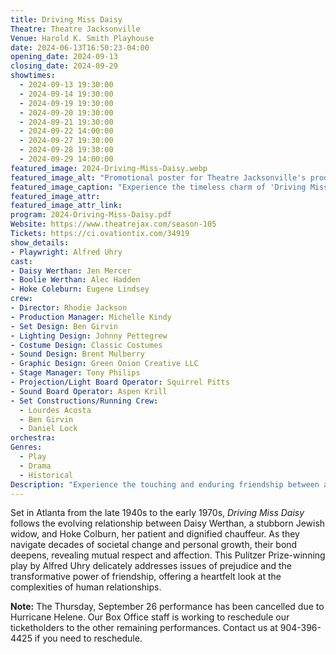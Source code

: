 ```yaml
---
title: Driving Miss Daisy
Theatre: Theatre Jacksonville
Venue: Harold K. Smith Playhouse
date: 2024-06-13T16:50:23-04:00
opening_date: 2024-09-13
closing_date: 2024-09-29
showtimes:
  - 2024-09-13 19:30:00
  - 2024-09-14 19:30:00
  - 2024-09-19 19:30:00
  - 2024-09-20 19:30:00
  - 2024-09-21 19:30:00
  - 2024-09-22 14:00:00
  - 2024-09-27 19:30:00
  - 2024-09-28 19:30:00
  - 2024-09-29 14:00:00
featured_image: 2024-Driving-Miss-Daisy.webp
featured_image_alt: "Promotional poster for Theatre Jacksonville's production of 'Driving Miss Daisy' by Alfred Uhry, featuring a vintage black car parked under a sunlit, tree-lined road. The title is elegantly scripted across the top. The image sets a serene and classic tone for the play, reflecting its historical and emotional depth, running from September 13-29, 2024."
featured_image_caption: "Experience the timeless charm of 'Driving Miss Daisy' at Theatre Jacksonville, running from September 13-29, 2024. Don’t miss this poignant story brought to life on stage!"
featured_image_attr: 
featured_image_attr_link: 
program: 2024-Driving-Miss-Daisy.pdf
Website: https://www.theatrejax.com/season-105
Tickets: https://ci.ovationtix.com/34919
show_details: 
- Playwright: Alfred Uhry
cast:
- Daisy Werthan: Jen Mercer
- Boolie Werthan: Alec Hadden
- Hoke Coleburn: Eugene Lindsey
crew:
- Director: Rhodie Jackson
- Production Manager: Michelle Kindy
- Set Design: Ben Girvin
- Lighting Design: Johnny Pettegrew
- Costume Design: Classic Costumes
- Sound Design: Brent Mulberry
- Graphic Design: Green Onion Creative LLC
- Stage Manager: Tony Philips
- Projection/Light Board Operator: Squirrel Pitts
- Sound Board Operator: Aspen Krill
- Set Constructions/Running Crew: 
  - Lourdes Acosta
  - Ben Girvin
  - Daniel Lock
orchestra:
Genres:
  - Play
  - Drama
  - Historical
Description: "Experience the touching and enduring friendship between an elderly Southern woman and her African American chauffeur in *Driving Miss Daisy*, a poignant drama that explores themes of race, aging and human connection."
---
```

Set in Atlanta from the late 1940s to the early 1970s, *Driving Miss Daisy* follows the evolving relationship between Daisy Werthan, a stubborn Jewish widow, and Hoke Colburn, her patient and dignified chauffeur. As they navigate decades of societal change and personal growth, their bond deepens, revealing mutual respect and affection. This Pulitzer Prize-winning play by Alfred Uhry delicately addresses issues of prejudice and the transformative power of friendship, offering a heartfelt look at the complexities of human relationships.

**Note:** The Thursday, September 26 performance has been cancelled due to Hurricane Helene. Our Box Office staff is working to reschedule our ticketholders to the other remaining performances. Contact us at 904-396-4425 if you need to reschedule. 